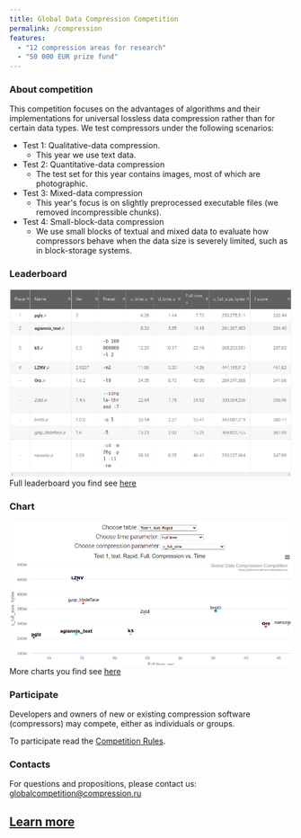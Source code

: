 ```yaml
---
title: Global Data Compression Competition 
permalink: /compression
features:
  - "12 compression areas for research"
  - "50 000 EUR prize fund"
---
```


### About competition
This competition focuses on the advantages of algorithms and their implementations for universal lossless data compression rather than for certain data types. We test compressors under the following scenarios:
* Test 1: Qualitative-data compression. 
  * This year we use text data.
* Test 2: Quantitative-data compression
  * The test set for this year contains images, most of which are photographic.
* Test 3: Mixed-data compression
  * This year's focus is on slightly preprocessed executable files (we removed incompressible chunks).
* Test 4: Small-block-data compression
  * We use small blocks of textual and mixed data to evaluate how compressors behave when the data size is severely limited, such as in block-storage systems.

### Leaderboard
<a href="https://globalcompetition.compression.ru/#leaderboards"><img src="/assets/img/benchmarks/compression/compression_leaderboard.png"></a>
Full leaderboard you find see [here](https://globalcompetition.compression.ru/#leaderboards)


### Chart

<a href="https://globalcompetition.compression.ru/#leaderboards"><img src="/assets/img/benchmarks/compression/compression_chart.png"></a>
More charts you find see [here](https://globalcompetition.compression.ru/#leaderboards)



### Participate

Developers and owners of new or existing compression software (compressors) may compete, either as individuals or groups.

To participate read the [Competition Rules](https://globalcompetition.compression.ru/rules/#rec234161823).



### Contacts

For questions and propositions, please contact us: <globalcompetition@compression.ru>


## [Learn more](https://globalcompetition.compression.ru/)